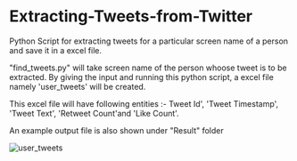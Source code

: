 # Extracting-Tweets-from-Twitter
Python Script for extracting tweets for a particular screen name of a person and save it in a excel file. 

"find_tweets.py" will take screen name of the person whoose tweet is to be extracted. 
By giving the input and running this python script, a excel file namely 'user_tweets' will be created. 

This excel file will have following entities :-
Tweet Id', 'Tweet Timestamp', 'Tweet Text', 'Retweet Count'and 'Like Count'. 

An example output file is also shown under "Result" folder

![user_tweets](https://user-images.githubusercontent.com/39646018/77438043-5cde7580-6e0b-11ea-85b0-3229169ccae7.PNG)
